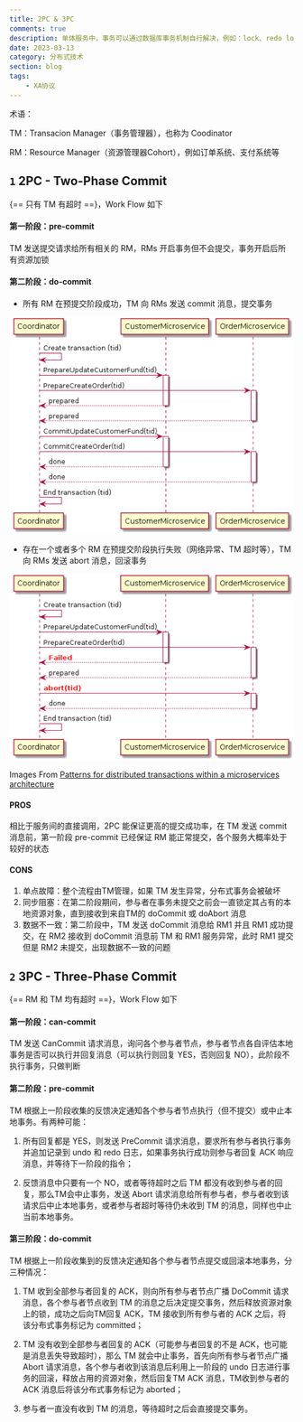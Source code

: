 ```yaml
---
title: 2PC & 3PC
comments: true
description: 单体服务中，事务可以通过数据库事务机制自行解决，例如：lock、redo log、undo log、ACID特性等。但是在微服务架构中，一个本地逻辑执行单位被拆分到多个独立的微服务中...
date: 2023-03-13
category: 分布式技术
section: blog
tags:
    - XA协议
---
```


术语：

TM：Transacion Manager（事务管理器），也称为 Coodinator

RM：Resource Manager（资源管理器Cohort），例如订单系统、支付系统等

## `1` 2PC - Two-Phase Commit

{== 只有 TM 有超时 ==}，Work Flow 如下

#### 第一阶段：pre-commit

TM 发送提交请求给所有相关的 RM，RMs 开启事务但不会提交，事务开启后所有资源加锁

#### 第二阶段：do-commit

- 所有 RM 在预提交阶段成功，TM 向 RMs 发送 commit 消息，提交事务

![](./img/3-2pc-success.png)

- 存在一个或者多个 RM 在预提交阶段执行失败（网络异常、TM 超时等），TM 向 RMs 发送 abort 消息，回滚事务

![](./img/4-2pc-failure.png)

Images From [Patterns for distributed transactions within a microservices architecture](https://developers.redhat.com/blog/2018/10/01/patterns-for-distributed-transactions-within-a-microservices-architecture)

#### PROS

相比于服务间的直接调用，2PC 能保证更高的提交成功率，在 TM 发送 commit 消息前，第一阶段 pre-commit 已经保证 RM 能正常提交，各个服务大概率处于较好的状态

#### CONS

1. 单点故障：整个流程由TM管理，如果 TM 发生异常，分布式事务会被破坏
2. 同步阻塞：在第二阶段期间，参与者在事务未提交之前会一直锁定其占有的本地资源对象，直到接收到来自TM的 doCommit 或 doAbort 消息
3. 数据不一致：第二阶段中，TM 发送 doCommit 消息给 RM1 并且 RM1 成功提交，在 RM2 接收到 doCommit 消息前 TM 和 RM1 服务异常，此时 RM1 提交但是 RM2 未提交，出现数据不一致的问题

## `2` 3PC - Three-Phase Commit

{== RM 和 TM 均有超时 ==}，Work Flow 如下


#### 第一阶段：can-commit

TM 发送 CanCommit 请求消息，询问各个参与者节点，参与者节点各自评估本地事务是否可以执行并回复消息（可以执行则回复 YES，否则回复 NO），此阶段不执行事务，只做判断

#### 第二阶段：pre-commit

TM 根据上一阶段收集的反馈决定通知各个参与者节点执行（但不提交）或中止本地事务。有两种可能：

1. 所有回复都是 YES，则发送 PreCommit 请求消息，要求所有参与者执行事务并追加记录到 undo 和 redo 日志，如果事务执行成功则参与者回复 ACK 响应消息，并等待下一阶段的指令；

2. 反馈消息中只要有一个 NO，或者等待超时之后 TM 都没有收到参与者的回复，那么TM会中止事务，发送 Abort 请求消息给所有参与者，参与者收到该请求后中止本地事务，或者参与者超时等待仍未收到 TM 的消息，同样也中止当前本地事务。

#### 第三阶段：do-commit

TM 根据上一阶段收集到的反馈决定通知各个参与者节点提交或回滚本地事务，分三种情况：

1. TM 收到全部参与者回复的 ACK，则向所有参与者节点广播 DoCommit 请求消息，各个参与者节点收到 TM 的消息之后决定提交事务，然后释放资源对象上的锁，成功之后向TM回复 ACK，TM 接收到所有参与者的 ACK 之后，将该分布式事务标记为 committed；

2. TM 没有收到全部参与者回复的 ACK（可能参与者回复的不是 ACK，也可能是消息丢失导致超时），那么 TM 就会中止事务，首先向所有参与者节点广播 Abort 请求消息，各个参与者收到该消息后利用上一阶段的 undo 日志进行事务的回滚，释放占用的资源对象，然后回复TM ACK 消息，TM收到参与者的 ACK 消息后将该分布式事务标记为 aborted；

3. 参与者一直没有收到 TM 的消息，等待超时之后会直接提交事务。
